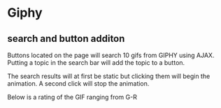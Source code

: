 # Giphy

## search and button additon

Buttons located on the page will search 10 gifs from GIPHY using AJAX.
Putting a topic in the search bar will add the topic to a button.

The search results will at first be static but clicking them will begin the animation.
A second click will stop the animation.

Below is a rating of the GIF ranging from G-R
